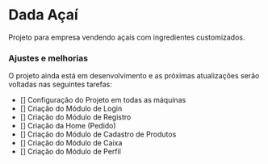 # Dada Açaí

Projeto para empresa vendendo açaís com ingredientes customizados.

### Ajustes e melhorias

O projeto ainda está em desenvolvimento e as próximas atualizações serão voltadas nas seguintes tarefas:

- [] Configuração do Projeto em todas as máquinas
- [] Criação do Módulo de Login
- [] Criação do Módulo de Registro
- [] Criação da Home (Pedido)
- [] Criação do Módulo de Cadastro de Produtos
- [] Criação do Módulo de Caixa
- [] Criação do Módulo de Perfil